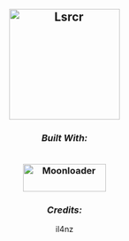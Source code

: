 <h2 align="center">
  <br>
  <img src="https://ls-rcr.com/images/logo.png" alt="Lsrcr" width="200" > 
</h3>

<h3 align="center">
  <p align="center"><i>Built With:</i></p>
  
  <br>
  <img src="http://blast.hk/moonloader/images/moonloader.png" alt="Moonloader" width="150" height="50"> 
</h3>

<h3 align="center">
 <p align="center"><i>Credits:</i></p>
</h3>

  <div align="center">
 il4nz
  </div>





